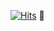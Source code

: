[![Hits](https://hits.sh/github.com/devep69/devep69.svg?label=views&extraCount=99&color=0025ff&labelColor=ffffff)](https://hits.sh/github.com/devep69/devep69/)
🔎
